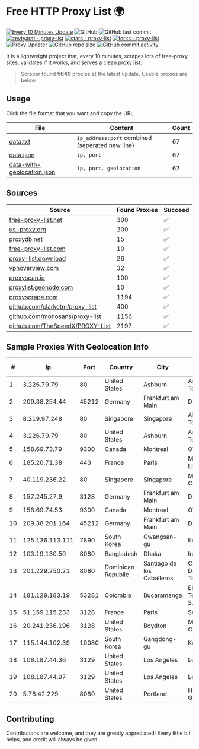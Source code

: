 
# Free HTTP Proxy List 🌍

[![Every 10 Minutes Update](https://github.com/mertguvencli/http-proxy-list/actions/workflows/main.yml/badge.svg?branch=main)](https://github.com/mertguvencli/http-proxy-list/actions/workflows/main.yml)
![GitHub](https://img.shields.io/github/license/mertguvencli/http-proxy-list)
![GitHub last commit](https://img.shields.io/github/last-commit/mertguvencli/http-proxy-list)
[![zevtyardt - proxy-list](https://img.shields.io/static/v1?label=zevtyardt&message=proxy-list&color=blue&logo=github)](https://github.com/zevtyardt/proxy-list "Go to GitHub repo")
[![stars - proxy-list](https://img.shields.io/github/stars/zevtyardt/proxy-list?style=social)](https://github.com/zevtyardt/proxy-list)
[![forks - proxy-list](https://img.shields.io/github/forks/zevtyardt/proxy-list?style=social)](https://github.com/zevtyardt/proxy-list)
[![Proxy Updater](https://github.com/zevtyardt/proxy-list/workflows/Proxy%20Updater/badge.svg)](https://github.com/zevtyardt/proxy-list/actions?query=workflow:"Proxy+Updater")
![GitHub repo size](https://img.shields.io/github/repo-size/zevtyardt/proxy-list)
[![GitHub commit activity](https://img.shields.io/github/commit-activity/m/zevtyardt/proxy-list?logo=commits)](https://github.com/zevtyardt/proxy-list/commits/main)

It is a lightweight project that, every 10 minutes, scrapes lots of free-proxy sites, validates if it works, and serves a clean proxy list.

> Scraper found **5640** proxies at the latest update. Usable proxies are below.

## Usage

Click the file format that you want and copy the URL.

|File|Content|Count|
|----|-------|-----|
|[data.txt](https://raw.githubusercontent.com/mertguvencli/http-proxy-list/main/proxy-list/data.txt)|`ip_address:port` combined (seperated new line)|67|
|[data.json](https://raw.githubusercontent.com/mertguvencli/http-proxy-list/main/proxy-list/data.json)|`ip, port`|67|
|[data-with-geolocation.json](https://raw.githubusercontent.com/mertguvencli/http-proxy-list/main/proxy-list/data-with-geolocation.json)|`ip, port, geolocation`|67|

## Sources

|Source|Found Proxies|Succeed|
|------|-------------|-------|
|[free-proxy-list.net](https://free-proxy-list.net)|300|✅|
|[us-proxy.org](https://www.us-proxy.org)|200|✅|
|[proxydb.net](http://proxydb.net)|15|✅|
|[free-proxy-list.com](https://free-proxy-list.com/?page=&port=&type%5B%5D=http&type%5B%5D=https&up_time=0&search=Search)|10|✅|
|[proxy-list.download](https://www.proxy-list.download/HTTP)|26|✅|
|[vpnoverview.com](https://vpnoverview.com/privacy/anonymous-browsing/free-proxy-servers)|32|✅|
|[proxyscan.io](https://www.proxyscan.io)|100|✅|
|[proxylist.geonode.com](https://proxylist.geonode.com/api/proxy-list?limit=300&page=1&sort_by=lastChecked&sort_type=desc&protocols=http,https)|10|✅|
|[proxyscrape.com](https://api.proxyscrape.com/v2/?request=displayproxies&protocol=http&timeout=10000&country=all&ssl=all&anonymity=all)|1194|✅|
|[github.com/clarketm/proxy-list](https://raw.githubusercontent.com/clarketm/proxy-list/master/proxy-list-raw.txt)|400|✅|
|[github.com/monosans/proxy-list](https://raw.githubusercontent.com/monosans/proxy-list/main/proxies/http.txt)|1156|✅|
|[github.com/TheSpeedX/PROXY-List](https://raw.githubusercontent.com/TheSpeedX/PROXY-List/master/http.txt)|2197|✅|


## Sample Proxies With Geolocation Info

|#|Ip|Port|Country|City|Internet Service Provider|
|-|--|----|-------|----|-------------------------|
|1|3.226.79.79|80|United States|Ashburn|Amazon Technologies Inc.|
|2|209.38.254.44|45212|Germany|Frankfurt am Main|DigitalOcean, LLC|
|3|8.219.97.248|80|Singapore|Singapore|Alibaba (US) Technology Co., Ltd.|
|4|3.226.79.79|80|United States|Ashburn|Amazon Technologies Inc.|
|5|158.69.73.79|9300|Canada|Montreal|OVH SAS|
|6|185.20.71.38|443|France|Paris|Mod Mission Critical LLC|
|7|40.119.236.22|80|Singapore|Singapore|Microsoft Corporation|
|8|157.245.27.9|3128|Germany|Frankfurt am Main|DigitalOcean, LLC|
|9|158.69.74.53|9300|Canada|Montreal|OVH SAS|
|10|209.38.201.164|45212|Germany|Frankfurt am Main|DigitalOcean|
|11|125.136.113.111|7890|South Korea|Gwangsan-gu|Korea Telecom|
|12|103.19.130.50|8080|Bangladesh|Dhaka|InfoLink|
|13|201.229.250.21|8080|Dominican Republic|Santiago de los Caballeros|Compañía Dominicana de Teléfonos S. A.|
|14|181.129.183.19|53281|Colombia|Bucaramanga|EPM Telecomunicaciones S.A. E.S.P.|
|15|51.159.115.233|3128|France|Paris|SCALEWAY|
|16|20.241.236.196|3128|United States|Boydton|Microsoft Corporation|
|17|115.144.102.39|10080|South Korea|Gangdong-gu|Korea Telecom|
|18|108.187.44.36|3129|United States|Los Angeles|Leaseweb USA, Inc.|
|19|108.187.44.97|3129|United States|Los Angeles|Leaseweb USA, Inc.|
|20|5.78.42.229|8080|United States|Portland|Hetzner Online GmbH|



## Contributing

Contributions are welcome, and they are greatly appreciated! Every
little bit helps, and credit will always be given.

